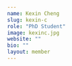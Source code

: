 ```yaml
---
name: Kexin Cheng
slug: kexin-c
role: "PhD Student"
image: kexinc.jpg
website: ""
bio: ""
layout: member
---
```

